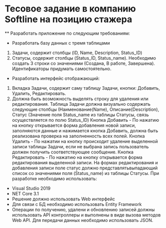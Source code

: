 # Тесовое задание в компанию Softline на позицию стажера

** Разработать приложение по следующим требованиям:
- Разработать базу данных с тремя таблицами
1. Задачи, содержит столбцы (ID, Name, Description, Status_ID)
2. Статусы, содержит столбцы (Status_ID, Status_name). Необходимо создать 3 строки со
значениями (Создана, В работе, Завершена). Идентификаторы придумать самостоятельно.
- Разработать интерфейс отображающий:
1. Вкладка Задачи, содержит саму таблицу Задачи, кнопки: Добавить, Удалить, Редактировать.
2. Должна быть возможность выделять строку для удаления или
редактирования.
Таблица Задачи должна визуально содержать следующие столбцы (Наименование(Name),
Описание(Description), Статус (Значение поля Status_name из таблицы Статусы, связь
осуществляется по полю Status_ID)
Кнопка Добавить - По нажатию на кнопку открывается форма добавления новой записи,
заполняются данные и нажимается кнопка Добавить, должна быть реализована проверка на
заполненность всех полей.
Кнопка Удалить - По нажатии на кнопку происходит удаление выделенной записи таблицы Задачи,
если не выбрана запись пользователь должен получить соответствующее сообщение.
Кнопка Редактировать - По нажатию на кнопку открывается форма редактирования выделенной записи.
На формах редактирования и добавления записи поле статус должно
представлятьвыпадающий список со значениями поля (Status_name) из таблицы Статусы.
При разработке необходимо использовать:
- Visual Studio 2019
- NET Core 3.1
- Решение должно использовать Web интерфейс
- Для связи с БД необходимо использовать Entity Framework
- Операции по получению, удалени и обновлению записей должны использовать API
контроллеры и выполнены в виде вызова методов Web API. Для передачи данных
необходимо использовать JSON.
